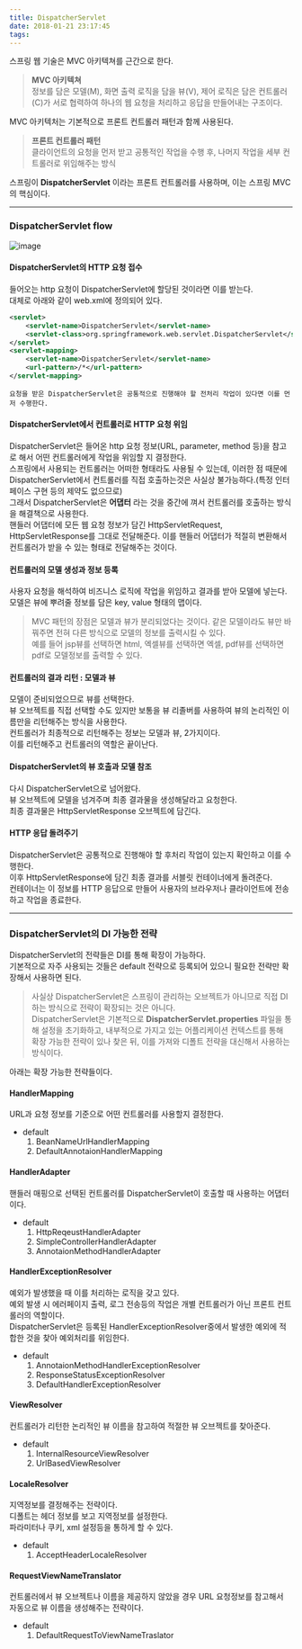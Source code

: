 ```yaml
---
title: DispatcherServlet
date: 2018-01-21 23:17:45
tags:
---
```


스프링 웹 기술은 MVC 아키텍쳐를 근간으로 한다.  
> **MVC 아키텍쳐**  
정보를 담은 모델(M), 화면 출력 로직을 담을 뷰(V), 제어 로직은 담은 컨트롤러(C)가 서로 협력하여 하나의 웹 요청을 처리하고 응답을 만들어내는 구조이다.  

MVC 아키텍처는 기본적으로 프론트 컨트롤러 패턴과 함께 사용된다.  
> **프론트 컨트롤러 패턴**  
클라이언트의 요청을 먼저 받고 공통적인 작업을 수행 후, 나머지 작업을 세부 컨트롤러로 위임해주는 방식  

스프링이 **DispatcherServlet** 이라는 프론트 컨트롤러를 사용하며, 이는 스프링 MVC의 핵심이다.  

---

### DispatcherServlet flow
![image](https://user-images.githubusercontent.com/18513953/35338358-0ad30350-0161-11e8-9c76-61a1136e8fc0.png)  
#### DispatcherServlet의 HTTP 요청 접수
들어오는 http 요청이 DispatcherServlet에 할당된 것이라면 이를 받는다.  
대체로 아래와 같이 web.xml에 정의되어 있다.  
```xml
<servlet>
    <servlet-name>DispatcherServlet</servlet-name>
    <servlet-class>org.springframework.web.servlet.DispatcherServlet</servlet-class>
</servlet>
<servlet-mapping>
    <servlet-name>DispatcherServlet</servlet-name>
    <url-pattern>/*</url-pattern>
</servlet-mapping>
```
    요청을 받은 DispatcherServlet은 공통적으로 진행해야 할 전처리 작업이 있다면 이를 먼저 수행한다.  

#### DispatcherServlet에서 컨트롤러로 HTTP 요청 위임
DispatcherServlet은 들어온 http 요청 정보(URL, parameter, method 등)을 참고로 해서 어떤 컨트롤러에게 작업을 위임할 지 결정한다.  
스프링에서 사용되는 컨트롤러는 어떠한 형태라도 사용될 수 있는데, 이러한 점 때문에 DispatcherServlet에서 컨트롤러를 직접 호출하는것은 사실상 불가능하다.(특정 인터페이스 구현 등의 제약도 없으므로)  
그래서 DispatcherServlet은 **어댑터** 라는 것을 중간에 껴서 컨트롤러를 호출하는 방식을 해결책으로 사용한다.  
핸들러 어댑터에 모든 웹 요청 정보가 담긴 HttpServletRequest, HttpServletResponse를 그대로 전달해준다. 이를 핸들러 어댑터가 적절히 변환해서 컨트롤러가 받을 수 있는 형태로 전달해주는 것이다.  

#### 컨트롤러의 모델 생성과 정보 등록
사용자 요청을 해석하여 비즈니스 로직에 작업을 위임하고 결과를 받아 모델에 넣는다.  
모델은 뷰에 뿌려줄 정보를 담은 key, value 형태의 맵이다.
> MVC 패턴의 장점은 모델과 뷰가 분리되었다는 것이다. 같은 모델이라도 뷰만 바꿔주면 전혀 다른 방식으로 모델의 정보를 출력시킬 수 있다.  
예를 들어 jsp뷰를 선택하면 html, 엑셀뷰를 선택하면 엑셀, pdf뷰를 선택하면 pdf로 모델정보를 출력할 수 있다.  

#### 컨트롤러의 결과 리턴 : 모델과 뷰
모델이 준비되었으므로 뷰를 선택한다.  
뷰 오브젝트를 직접 선택할 수도 있지만 보통을 뷰 리졸버를 사용하여 뷰의 논리적인 이름만을 리턴해주는 방식을 사용한다.  
컨트롤러가 최종적으로 리턴해주는 정보는 모델과 뷰, 2가지이다.  
이를 리턴해주고 컨트롤러의 역할은 끝이난다.

#### DispatcherServlet의 뷰 호출과 모델 참조
다시 DispatcherServlet으로 넘어왔다.  
뷰 오브젝트에 모델을 넘겨주며 최종 결과물을 생성해달라고 요청한다.  
최종 결과물은 HttpServletResponse 오브젝트에 담긴다.  

#### HTTP 응답 돌려주기
DispatcherServlet은 공통적으로 진행해야 할 후처리 작업이 있는지 확인하고 이를 수행한다.  
이후 HttpServletResponse에 담긴 최종 결과를 서블릿 컨테이너에게 돌려준다.  
컨테이너는 이 정보를 HTTP 응답으로 만들어 사용자의 브라우저나 클라이언트에 전송하고 작업을 종료한다.  

---

### DispatcherServlet의 DI 가능한 전략
DispatcherServlet의 전략들은 DI를 통해 확장이 가능하다.  
기본적으로 자주 사용되는 것들은 default 전략으로 등록되어 있으니 필요한 전략만 확장해서 사용하면 된다.  
> 사실상 DispatcherServlet은 스프링이 관리하는 오브젝트가 아니므로 직접 DI 하는 방식으로 전략이 확장되는 것은 아니다.  
DispatcherServlet은 기본적으로 **DispatcherServlet.properties** 파일을 통해 설정을 초기화하고, 
내부적으로 가지고 있는 어플리케이션 컨텍스트를 통해 확장 가능한 전략이 있나 찾은 뒤, 이를 가져와 디폴트 전략을 대신해서 사용하는 방식이다.  

아래는 확장 가능한 전략들이다.

#### HandlerMapping
URL과 요청 정보를 기준으로 어떤 컨트롤러를 사용할지 결정한다.  
- default 
    1. BeanNameUrlHandlerMapping
    2. DefaultAnnotaionHandlerMapping

#### HandlerAdapter
핸들러 매핑으로 선택된 컨트롤러를 DispatcherServlet이 호출할 때 사용하는 어댑터이다.  
- default 
    1. HttpReqeustHandlerAdapter
    2. SimpleControllerHandlerAdapter
    3. AnnotaionMethodHandlerAdapter

#### HandlerExceptionResolver
예외가 발생했을 때 이를 처리하는 로직을 갖고 있다.  
예외 발생 시 에러페이지 출력, 로그 전송등의 작업은 개별 컨트롤러가 아닌 프론트 컨트롤러의 역할이다.  
DispatcherServlet은 등록된 HandlerExceptionResolver중에서 발생한 예외에 적합한 것을 찾아 예외처리를 위임한다.  
- default  
    1. AnnotaionMethodHandlerExceptionResolver
    2. ResponseStatusExceptionResolver
    3. DefaultHandlerExceptionResolver  

#### ViewResolver
컨트롤러가 리턴한 논리적인 뷰 이름을 참고하여 적절한 뷰 오브젝트를 찾아준다.  
- default
    1. InternalResourceViewResolver
    2. UrlBasedViewResolver

#### LocaleResolver
지역정보를 결정해주는 전략이다.  
디폴트는 헤더 정보를 보고 지역정보를 설정한다.  
파라미터나 쿠키, xml 설정등을 통하게 할 수 있다.  
- default
    1. AcceptHeaderLocaleResolver

#### RequestViewNameTranslator
컨트롤러에서 뷰 오브젝트나 이름을 제공하지 않았을 경우 URL 요청정보를 참고해서 자동으로 뷰 이름을 생성해주는 전략이다.  
- default
    1. DefaultRequestToViewNameTraslator